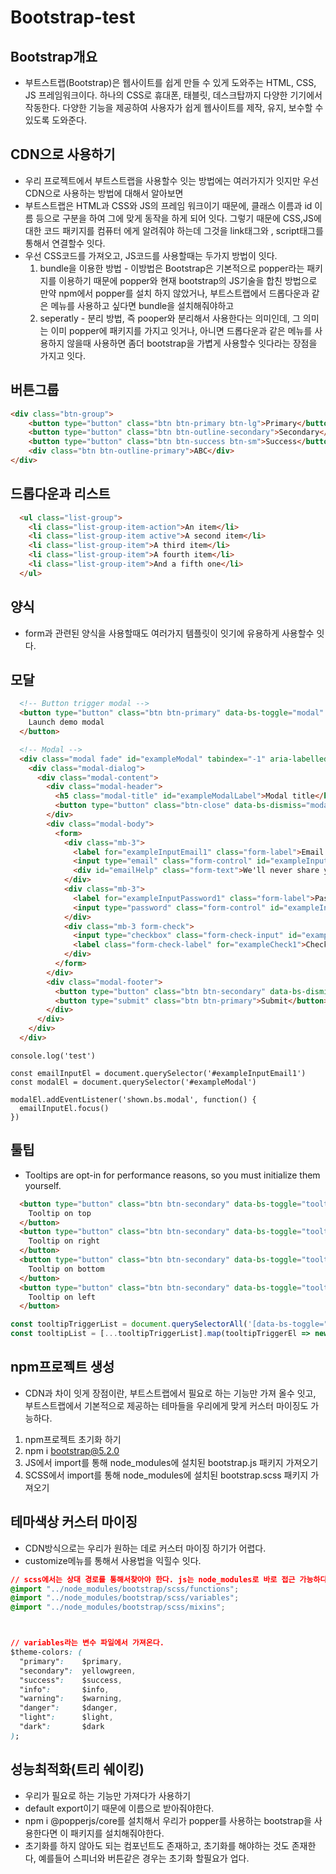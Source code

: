# Bootstrap-test

## Bootstrap개요
- 부트스트랩(Bootstrap)은 웹사이트를 쉽게 만들 수 있게 도와주는 HTML, CSS, JS 프레임워크이다. 하나의 CSS로 휴대폰, 태블릿, 데스크탑까지 다양한 기기에서 작동한다. 다양한 기능을 제공하여 사용자가 쉽게 웹사이트를 제작, 유지, 보수할 수 있도록 도와준다.

## CDN으로 사용하기
- 우리 프로젝트에서 부트스트랩을 사용할수 잇는 방법에는 여러가지가 잇지만 우선 CDN으로 사용하는 방법에 대해서 알아보면
- 부트스트랩은 HTML과 CSS와 JS의 프레임 워크이기 때문에, 클래스 이름과 id 이름 등으로 구분을 하여 그에 맞게 동작을 하게 되어 잇다. 그렇기 때문에 CSS,JS에 대한 코드 패키지를 컴퓨터 에게 알려줘야 하는데 그것을 link태그와 , script태그를 통해서 연결할수 잇다.
- 우선 CSS코드를 가져오고, JS코드를 사용할때는 두가지 방법이 잇다.
  1. bundle을 이용한 방법 - 이방법은 Bootstrap은 기본적으로 popper라는 패키지를 이용하기 때문에 popper와 현재 bootstrap의 JS기술을 합친 방법으로 만약 npm에서 popper를 설치 하지 않았거나, 부트스트랩에서 드롭다운과 같은 메뉴를 사용하고 싶다면 bundle을 설치해줘야하고
  1. seperatly - 분리 방법, 즉 pooper와 분리해서 사용한다는 의미인데, 그 의미는 이미 popper에 패키지를 가지고 잇거나, 아니면 드롭다운과 같은 메뉴를 사용하지 않을때 사용하면 좀더 bootstrap을 가볍게 사용할수 잇다라는 장점을 가지고 잇다.

## 버튼그룹
```html
<div class="btn-group">
    <button type="button" class="btn btn-primary btn-lg">Primary</button>
    <button type="button" class="btn btn-outline-secondary">Secondary</button>
    <button type="button" class="btn btn-success btn-sm">Success</button>
    <div class="btn btn-outline-primary">ABC</div>
</div>
```

## 드롭다운과 리스트
```html
  <ul class="list-group">
    <li class="list-group-item-action">An item</li>
    <li class="list-group-item active">A second item</li>
    <li class="list-group-item">A third item</li>
    <li class="list-group-item">A fourth item</li>
    <li class="list-group-item">And a fifth one</li>
  </ul>
```
## 양식
- form과 관련된 양식을 사용할때도 여러가지 템플릿이 잇기에 유용하게 사용할수 잇다.

## 모달
```html
  <!-- Button trigger modal -->
  <button type="button" class="btn btn-primary" data-bs-toggle="modal" data-bs-target="#exampleModal">
    Launch demo modal
  </button>

  <!-- Modal -->
  <div class="modal fade" id="exampleModal" tabindex="-1" aria-labelledby="exampleModalLabel" aria-hidden="true">
    <div class="modal-dialog">
      <div class="modal-content">
        <div class="modal-header">
          <h5 class="modal-title" id="exampleModalLabel">Modal title</h5>
          <button type="button" class="btn-close" data-bs-dismiss="modal" aria-label="Close"></button>
        </div>
        <div class="modal-body">
          <form>
            <div class="mb-3">
              <label for="exampleInputEmail1" class="form-label">Email address</label>
              <input type="email" class="form-control" id="exampleInputEmail1" aria-describedby="emailHelp">
              <div id="emailHelp" class="form-text">We'll never share your email with anyone else.</div>
            </div>
            <div class="mb-3">
              <label for="exampleInputPassword1" class="form-label">Password</label>
              <input type="password" class="form-control" id="exampleInputPassword1">
            </div>
            <div class="mb-3 form-check">
              <input type="checkbox" class="form-check-input" id="exampleCheck1">
              <label class="form-check-label" for="exampleCheck1">Check me out</label>
            </div>
          </form>
        </div>
        <div class="modal-footer">
          <button type="button" class="btn btn-secondary" data-bs-dismiss="modal">Close</button>
          <button type="submit" class="btn btn-primary">Submit</button>
        </div>
      </div>
    </div>
  </div>
```
``` JS
console.log('test')

const emailInputEl = document.querySelector('#exampleInputEmail1')
const modalEl = document.querySelector('#exampleModal')

modalEl.addEventListener('shown.bs.modal', function() {
  emailInputEl.focus()
})
```
## 툴팁
- Tooltips are opt-in for performance reasons, so you must initialize them yourself.
``` html
  <button type="button" class="btn btn-secondary" data-bs-toggle="tooltip" data-bs-placement="top" data-bs-title="Tooltip on top">
    Tooltip on top
  </button>
  <button type="button" class="btn btn-secondary" data-bs-toggle="tooltip" data-bs-placement="right" data-bs-title="Tooltip on right">
    Tooltip on right
  </button>
  <button type="button" class="btn btn-secondary" data-bs-toggle="tooltip" data-bs-placement="bottom" data-bs-title="Tooltip on bottom">
    Tooltip on bottom
  </button>
  <button type="button" class="btn btn-secondary" data-bs-toggle="tooltip" data-bs-placement="left" data-bs-title="Tooltip on left">
    Tooltip on left
  </button>
```
``` js
const tooltipTriggerList = document.querySelectorAll('[data-bs-toggle="tooltip"]')
const tooltipList = [...tooltipTriggerList].map(tooltipTriggerEl => new bootstrap.Tooltip(tooltipTriggerEl))
```

## npm프로젝트 생성
- CDN과 차이 잇게 장점이란, 부트스트랩에서 필요로 하는 기능만 가져 올수 잇고, 부트스트랩에서 기본적으로 제공하는 테마들을 우리에게 맞게 커스터 마이징도 가능하다.
1. npm프로젝트 초기화 하기
1. npm i bootstrap@5.2.0
1. JS에서 import를 통해 node_modules에 설치된 bootstrap.js 패키지 가져오기
1. SCSS에서 import를 통해 node_modules에 설치된 bootstrap.scss 패키지 가져오기

## 테마색상 커스터 마이징
- CDN방식으로는 우리가 원하는 데로 커스터 마이징 하기가 어렵다.
- customize메뉴를 통해서 사용법을 익힐수 잇다. 
```css
// scss에서는 상대 경로를 통해서찾아야 한다. js는 node_modules로 바로 접근 가능하다
@import "../node_modules/bootstrap/scss/functions";
@import "../node_modules/bootstrap/scss/variables";
@import "../node_modules/bootstrap/scss/mixins";



// variables라는 변수 파일에서 가져온다.
$theme-colors: (
  "primary":    $primary,
  "secondary":  yellowgreen,
  "success":    $success,
  "info":       $info,
  "warning":    $warning,
  "danger":     $danger,
  "light":      $light,
  "dark":       $dark
);
```

## 성능최적화(트리 쉐이킹)
- 우리가 필요로 하는 기능만 가져다가 사용하기
- default export이기 때문에 이름으로 받아줘야한다.
- npm i @popperjs/core를 설치해서 우리가 popper를 사용하는 bootstrap을 사용한다면 이 패키지를 설치해줘야한다.
- 초기화를 하지 않아도 되는 컴포넌트도 존재하고, 초기화를 해야하는 것도 존재한다, 예를들어 스피너와 버튼같은 경우는 초기화 할필요가 업다.